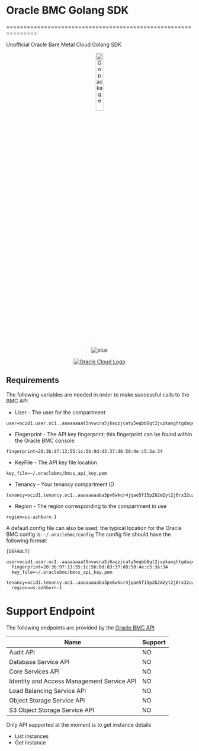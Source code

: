 # Oracle BMC Golang SDK
===============================================================

Unofficial Oracle Bare Metal Cloud Golang SDK



<p align="center">
  <a href="http://golang.org" target="_blank"><img alt="Go package" src="https://golang.org/doc/gopher/pencil/gopherhat.jpg" width="20%" /></a>
</p>
<p align="center">
  <img src="https://cdn4.iconfinder.com/data/icons/linecon/512/add-128.png" alt="plus" />
</p>
<p align="center">
  <a href="https://www.oraclecloud.com/" target="_blank"><img src="https://static1.squarespace.com/static/587d94cf4402432706cdd02d/t/58cee1bd1b10e37dbd70b243/1489953226294/oracle-logo" alt="Oracle Cloud Logo"/></a>
</p>




## Requirements
The following variables are needed in order to make successful calls to the BMC API

* User - The user for the compartment
```
user=ocid1.user.oc1..aaaaaaaat5nvwcna5j6aqzjcaty5eqbb6qt2jvpkanghtgdaqedqw3rynjq
```
* Fingerprint - The API key fingerprint; this fingerprint can be found within the Oracle BMC console
```
fingerprint=20:3b:97:13:55:1c:5b:0d:d3:37:d8:50:4e:c5:3a:34
```
* KeyFile - The API key file location
```
key_file=~/.oraclebmc/bmcs_api_key.pem
```
* Tenancy - Your tenancy compartment ID
```
tenancy=ocid1.tenancy.oc1..aaaaaaaaba3pv6wkcr4jqae5f15p2b2m2yt2j6rx32uzr4h25vqstifsfdsq
```
* Region - The region corresponding to the compartment in use
```
region=us-ashburn-1
```

A default config file can also be used; the typical location for the Oracle BMC config is: `~/.oraclebmc/config`
The config file should have the following format:
```
[DEFAULT]
  user=ocid1.user.oc1..aaaaaaaat5nvwcna5j6aqzjcaty5eqbb6qt2jvpkanghtgdaqedqw3rynjq
  fingerprint=20:3b:97:13:55:1c:5b:0d:d3:37:d8:50:4e:c5:3a:34
  key_file=~/.oraclebmc/bmcs_api_key.pem
  tenancy=ocid1.tenancy.oc1..aaaaaaaaba3pv6wkcr4jqae5f15p2b2m2yt2j6rx32uzr4h25vqstifsfdsq
  region=us-ashburn-1
```

# Support Endpoint

The following endpoints are provided by the [Oracle BMC API](https://docs.us-phoenix-1.oraclecloud.com/api/)

| Name | Support |
| --- | --- |
| Audit API | NO |
| Database Service API | NO |
| Core Services API | NO |
| Identity and Access Management Service API | NO |
| Load Balancing Service API | NO |
| Object Storage Service API | NO |
| S3 Object Storage Service API | NO |

Only API supported at the moment is to get instance details
* List instances
* Get instance
